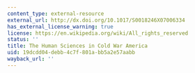```yaml
---
content_type: external-resource
external_url: http://dx.doi.org/10.1017/S0018246X07006334
has_external_license_warning: true
license: https://en.wikipedia.org/wiki/All_rights_reserved
status: ''
title: The Human Sciences in Cold War America
uid: 19dcdd04-debb-4c7f-801a-bb5a2e57aabb
wayback_url: ''
---
```

